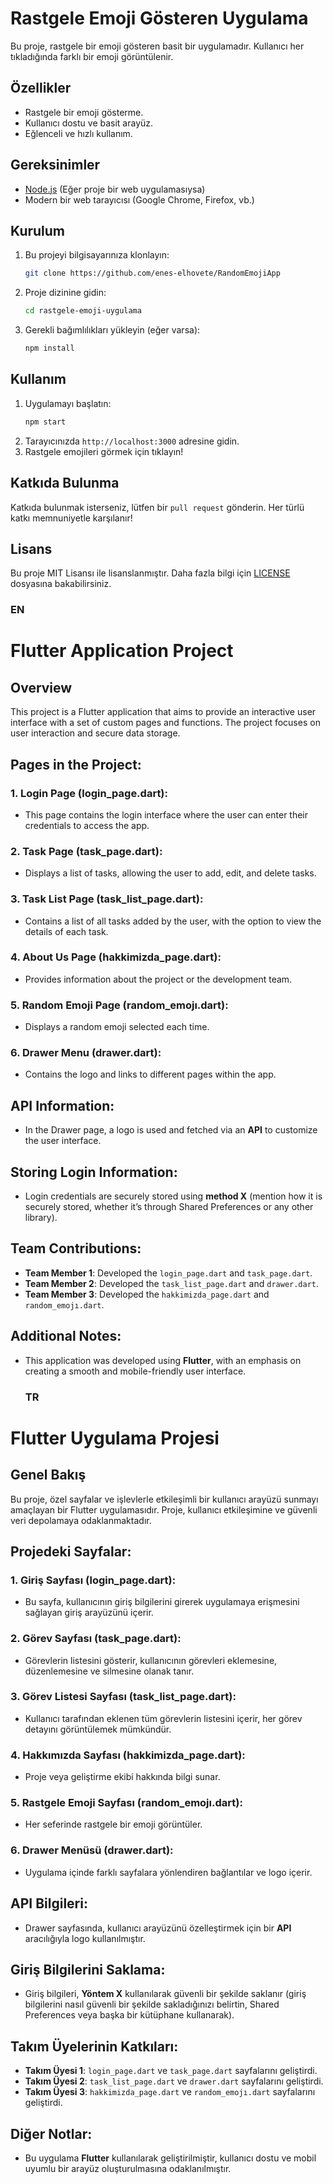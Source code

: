 # Rastgele Emoji Gösteren Uygulama

Bu proje, rastgele bir emoji gösteren basit bir uygulamadır. Kullanıcı her tıkladığında farklı bir emoji görüntülenir.

## Özellikler

- Rastgele bir emoji gösterme.
- Kullanıcı dostu ve basit arayüz.
- Eğlenceli ve hızlı kullanım.

## Gereksinimler

- [Node.js](https://nodejs.org/) (Eğer proje bir web uygulamasıysa)
- Modern bir web tarayıcısı (Google Chrome, Firefox, vb.)

## Kurulum

1. Bu projeyi bilgisayarınıza klonlayın:
   ```bash
   git clone https://github.com/enes-elhovete/RandomEmojiApp
   ```
2. Proje dizinine gidin:
   ```bash
   cd rastgele-emoji-uygulama
   ```
3. Gerekli bağımlılıkları yükleyin (eğer varsa):
   ```bash
   npm install
   ```

## Kullanım

1. Uygulamayı başlatın:
   ```bash
   npm start
   ```
2. Tarayıcınızda `http://localhost:3000` adresine gidin.
3. Rastgele emojileri görmek için tıklayın!

## Katkıda Bulunma

Katkıda bulunmak isterseniz, lütfen bir `pull request` gönderin. Her türlü katkı memnuniyetle karşılanır!

## Lisans

Bu proje MIT Lisansı ile lisanslanmıştır. Daha fazla bilgi için [LICENSE](LICENSE) dosyasına bakabilirsiniz.

  ### EN


# Flutter Application Project

## Overview
This project is a Flutter application that aims to provide an interactive user interface with a set of custom pages and functions. The project focuses on user interaction and secure data storage.

## Pages in the Project:
### 1. **Login Page (login_page.dart)**:
- This page contains the login interface where the user can enter their credentials to access the app.

### 2. **Task Page (task_page.dart)**:
- Displays a list of tasks, allowing the user to add, edit, and delete tasks.

### 3. **Task List Page (task_list_page.dart)**:
- Contains a list of all tasks added by the user, with the option to view the details of each task.

### 4. **About Us Page (hakkimizda_page.dart)**:
- Provides information about the project or the development team.

### 5. **Random Emoji Page (random_emojı.dart)**:
- Displays a random emoji selected each time.

### 6. **Drawer Menu (drawer.dart)**:
- Contains the logo and links to different pages within the app.

## API Information:
- In the Drawer page, a logo is used and fetched via an **API** to customize the user interface.

## Storing Login Information:
- Login credentials are securely stored using **method X** (mention how it is securely stored, whether it’s through Shared Preferences or any other library).

## Team Contributions:
- **Team Member 1**: Developed the `login_page.dart` and `task_page.dart`.
- **Team Member 2**: Developed the `task_list_page.dart` and `drawer.dart`.
- **Team Member 3**: Developed the `hakkimizda_page.dart` and `random_emojı.dart`.

## Additional Notes:
- This application was developed using **Flutter**, with an emphasis on creating a smooth and mobile-friendly user interface.


  ### TR


# Flutter Uygulama Projesi

## Genel Bakış
Bu proje, özel sayfalar ve işlevlerle etkileşimli bir kullanıcı arayüzü sunmayı amaçlayan bir Flutter uygulamasıdır. Proje, kullanıcı etkileşimine ve güvenli veri depolamaya odaklanmaktadır.

## Projedeki Sayfalar:
### 1. **Giriş Sayfası (login_page.dart)**:
- Bu sayfa, kullanıcının giriş bilgilerini girerek uygulamaya erişmesini sağlayan giriş arayüzünü içerir.

### 2. **Görev Sayfası (task_page.dart)**:
- Görevlerin listesini gösterir, kullanıcının görevleri eklemesine, düzenlemesine ve silmesine olanak tanır.

### 3. **Görev Listesi Sayfası (task_list_page.dart)**:
- Kullanıcı tarafından eklenen tüm görevlerin listesini içerir, her görev detayını görüntülemek mümkündür.

### 4. **Hakkımızda Sayfası (hakkimizda_page.dart)**:
- Proje veya geliştirme ekibi hakkında bilgi sunar.

### 5. **Rastgele Emoji Sayfası (random_emojı.dart)**:
- Her seferinde rastgele bir emoji görüntüler.

### 6. **Drawer Menüsü (drawer.dart)**:
- Uygulama içinde farklı sayfalara yönlendiren bağlantılar ve logo içerir.

## API Bilgileri:
- Drawer sayfasında, kullanıcı arayüzünü özelleştirmek için bir **API** aracılığıyla logo kullanılmıştır.

## Giriş Bilgilerini Saklama:
- Giriş bilgileri, **Yöntem X** kullanılarak güvenli bir şekilde saklanır (giriş bilgilerini nasıl güvenli bir şekilde sakladığınızı belirtin, Shared Preferences veya başka bir kütüphane kullanarak).

## Takım Üyelerinin Katkıları:
- **Takım Üyesi 1**: `login_page.dart` ve `task_page.dart` sayfalarını geliştirdi.
- **Takım Üyesi 2**: `task_list_page.dart` ve `drawer.dart` sayfalarını geliştirdi.
- **Takım Üyesi 3**: `hakkimizda_page.dart` ve `random_emojı.dart` sayfalarını geliştirdi.

## Diğer Notlar:
- Bu uygulama **Flutter** kullanılarak geliştirilmiştir, kullanıcı dostu ve mobil uyumlu bir arayüz oluşturulmasına odaklanılmıştır.
